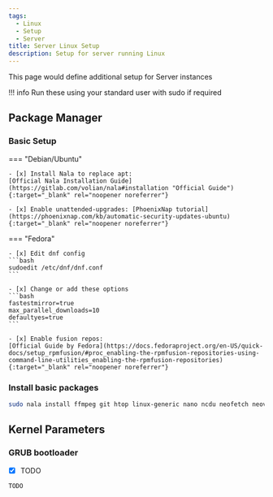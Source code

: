 ```yaml
---
tags:
  - Linux
  - Setup
  - Server
title: Server Linux Setup
description: Setup for server running Linux
---
```

This page would define additional setup for Server instances

!!! info
    Run these using your standard user with sudo if required  

## Package Manager

### Basic Setup
=== "Debian/Ubuntu"

    - [x] Install Nala to replace apt:
    [Official Nala Installation Guide](https://gitlab.com/volian/nala#installation "Official Guide"){:target="_blank" rel="noopener noreferrer"}

    - [x] Enable unattended-upgrades: [PhoenixNap tutorial](https://phoenixnap.com/kb/automatic-security-updates-ubuntu){:target="_blank" rel="noopener noreferrer"}

=== "Fedora"

    - [x] Edit dnf config
    ```bash
    sudoedit /etc/dnf/dnf.conf
    ```

    - [x] Change or add these options
    ```bash
    fastestmirror=true
    max_parallel_downloads=10
    defaultyes=true
    ```

    - [x] Enable fusion repos:
    [Official Guide by Fedora](https://docs.fedoraproject.org/en-US/quick-docs/setup_rpmfusion/#proc_enabling-the-rpmfusion-repositories-using-command-line-utilities_enabling-the-rpmfusion-repositories){:target="_blank" rel="noopener noreferrer"}

### Install basic packages
```bash
sudo nala install ffmpeg git htop linux-generic nano ncdu neofetch neovim pv rsync stow tldr traceroute unrar unzip tar vim wget curl zsh
```

## Kernel Parameters

### GRUB bootloader
- [x] TODO
```bash title="sudoedit /boot/fileToAdd.conf"
TODO
```